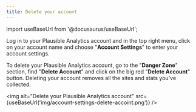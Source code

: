 ```yaml
---
title: Delete your account
---
```


import useBaseUrl from '@docusaurus/useBaseUrl';

Log in to your Plausible Analytics account and in the top right menu, click on your account name and choose "**Account Settings**" to enter your account settings.

To delete your Plausible Analytics account, go to the "**Danger Zone**" section, find "**Delete Account**" and click on the big red "**Delete Account**" button. Deleting your account removes all the sites and stats you've collected.

<img alt="Delete your Plausible Analytics account" src={useBaseUrl('img/account-settings-delete-accoint.png')} />

